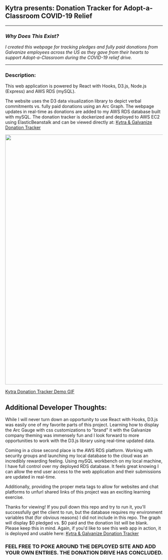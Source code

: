 ## Kytra presents: Donation Tracker for Adopt-a-Classroom COVID-19 Relief
---
### _Why Does This Exist?_

_I created this webpage for tracking pledges and fully paid donations from Galvanize employees across the US as they
gave from their hearts to support Adopt-a-Classroom during the COVID-19 relief drive._

---
### Description:

This web application is powered by React with Hooks, D3.js, Node.js (Express) and AWS RDS (mySQL).

The website uses the D3 data visualization library to depict verbal commitments vs. fully paid donations using an
Arc Graph.  The webpage updates in real-time as donations are added to my AWS RDS database built with mySQL.  The donation
tracker is dockerized and deployed to AWS EC2 using ElasticBeanstalk and can be viewed directly at:
[Kytra & Galvanize Donation Tracker](http://kytra-galvanize-aac-tracker.us-west-2.elasticbeanstalk.com/)


<img src="/public/img/KytraDonationTrackerDemo.gif?raw=true" width="800px">

[Kytra Donation Tracker Demo GIF](https://i.imgur.com/LZqsKSN.gifv)

## Additional Developer Thoughts:
While I will never turn down an opportunity to use React with Hooks, D3.js was easily one of my favorite parts of this 
project.  Learning how to display the Arc Gauge with css customizations to
"brand" it with the Galvanize company theming was immensely fun and I look forward to more opportunities to work with the
D3.js library using real-time updated data.

Coming in a close second place is the AWS RDS platform.  Working with security groups and launching my local database to 
the cloud was an incredibly rewarding feeling.  Using mySQL workbench on my local machine, I have full control over my
deployed RDS database.  It feels great knowing I can allow the end user access to the web application and their submissions
are updated in real-time.

Additionally, providing the proper meta tags to allow for websites and chat platforms to unfurl shared links of this project
was an exciting learning exercise.

Thanks for viewing!  If you pull down this repo and try to run it, you'll successfully get the client to run, but the
database requires my environment variables that (for obvious reasons) I did not include in this repo.  The graph will
display $0 pledged vs. $0 paid and the donation list will be blank.  Please keep this in mind.  Again, if you'd like to see
this web app in action, it is deployed and usable here:
[Kytra & Galvanize Donation Tracker](http://kytra-galvanize-aac-tracker.us-west-2.elasticbeanstalk.com/)

### FEEL FREE TO POKE AROUND THE DEPLOYED SITE AND ADD YOUR OWN ENTRIES.  THE DONATION DRIVE HAS CONCLUDED.

